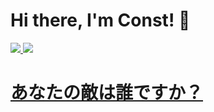 # Hi there, I'm Const! :wave:
<a href="https://github.com/constvk"><img src="https://github-readme-stats.vercel.app/api?username=constvk"> <img src="https://github-readme-stats.vercel.app/api/top-langs/?username=constvk">
# あなたの敵は誰ですか？
